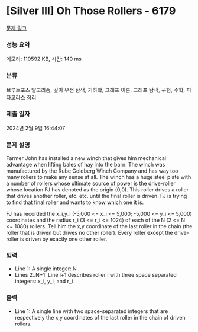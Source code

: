 # [Silver III] Oh Those Rollers - 6179 

[문제 링크](https://www.acmicpc.net/problem/6179) 

### 성능 요약

메모리: 110592 KB, 시간: 140 ms

### 분류

브루트포스 알고리즘, 깊이 우선 탐색, 기하학, 그래프 이론, 그래프 탐색, 구현, 수학, 피타고라스 정리

### 제출 일자

2024년 2월 9일 16:44:07

### 문제 설명

<p>Farmer John has installed a new winch that gives him mechanical advantage when lifting bales of hay into the barn. The winch was manufactured by the Rube Goldberg Winch Company and has way too many rollers to make any sense at all. The winch has a huge steel plate with a number of rollers whose ultimate source of power is the drive-roller whose location FJ has denoted as the origin (0,0). This roller drives a roller that drives another roller, etc. etc. until the final roller is driven. FJ is trying to find that final roller and wants to know which one it is.</p>

<p>FJ has recorded the x_i,y_i (-5,000 <= x_i <= 5,000; -5,000 <= y_i <= 5,000) coordinates and the radius r_i (3 <= r_i <= 1024) of each of the N (2 <= N <= 1080) rollers. Tell him the x,y coordinate of the last roller in the chain (the roller that is driven but drives no other roller). Every roller except the drive-roller is driven by exactly one other roller.</p>

### 입력 

 <ul>
	<li>Line 1: A single integer: N</li>
	<li>Lines 2..N+1: Line i+1 describes roller i with three space separated integers: x_i, y_i, and r_i</li>
</ul>

<p> </p>

### 출력 

 <ul>
	<li>Line 1: A single line with two space-separated integers that are respectively the x,y coordinates of the last roller in the chain of driven rollers.</li>
</ul>

